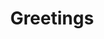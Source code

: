 ---
title: Greetings
layout: revealjs-vocabulary
category: warm-up
script: 
- Hey!
- Hi!
- Hey there!
- Hi there!
- Hi everyone!
- How are you?
- Hi, how are you?
- How are you doing?
- How do you do?
- How is it going?
- Good morning!
- Good afternoon!
- Good evening!
- Good night!
- Hi, my name is ___.
- Nice to meet you!
- Nice to meet you too!
- It was nice meeting you!
script2:
- I would like to introduce myself, my name is ___.
- Let me introduce you to ___.
- It's (such) a pleasure to meet you.
- It's (such) an honor to meet you.
- I've been looking forward to meeting you ___.
- How have you been?
- What have you been up to?
- Long time no see!
- Good to see you.
- What's new?
- What's up?
- What's going on?
- Not much.
---